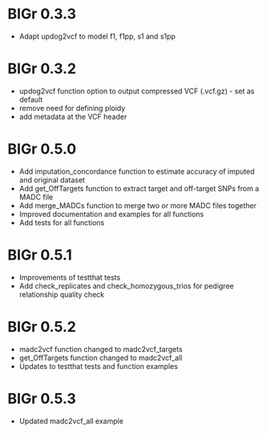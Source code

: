 # BIGr 0.3.3

-   Adapt updog2vcf to model f1, f1pp, s1 and s1pp

# BIGr 0.3.2

-   updog2vcf function option to output compressed VCF (.vcf.gz) - set as default
-   remove need for defining ploidy
-   add metadata at the VCF header

# BIGr 0.5.0

-   Add imputation_concordance function to estimate accuracy of imputed and original dataset
-   Add get_OffTargets function to extract target and off-target SNPs from a MADC file
-   Add merge_MADCs function to merge two or more MADC files together
-   Improved documentation and examples for all functions
-   Add tests for all functions

# BIGr 0.5.1

-   Improvements of testthat tests
-   Add check_replicates and check_homozygous_trios for pedigree relationship quality check

# BIGr 0.5.2

-   madc2vcf function changed to madc2vcf_targets
-   get_OffTargets function changed to madc2vcf_all
-   Updates to testthat tests and function examples

# BIGr 0.5.3

-   Updated madc2vcf_all example

